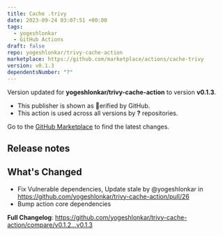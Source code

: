 ```yaml
---
title: Cache .trivy
date: 2023-09-24 03:07:51 +00:00
tags:
  - yogeshlonkar
  - GitHub Actions
draft: false
repo: yogeshlonkar/trivy-cache-action
marketplace: https://github.com/marketplace/actions/cache-trivy
version: v0.1.3
dependentsNumber: "?"
---
```



Version updated for **yogeshlonkar/trivy-cache-action** to version **v0.1.3**.
- This publisher is shown as erified by GitHub.
- This action is used across all versions by **?** repositories.

Go to the [GitHub Marketplace](https://github.com/marketplace/actions/cache-trivy) to find the latest changes.

## Release notes

## What's Changed
* Fix Vulnerable dependencies, Update stale by @yogeshlonkar in https://github.com/yogeshlonkar/trivy-cache-action/pull/26
* Bump action core dependencies


**Full Changelog**: https://github.com/yogeshlonkar/trivy-cache-action/compare/v0.1.2...v0.1.3
